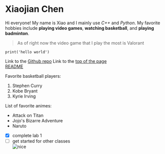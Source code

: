 # Xiaojian Chen

Hi everyone! My name is Xiao and I mainly use *C++* and *Python*. My favorite hobbies include **playing video games**, **watching basketball**, and **playing badminton**.
> As of right now the video game that I play the most is Valorant

```
print('hello world')
```

Link to the [Github repo](https://github.com/xiaojian1202/cse110_projects)
Link to the [top of the page](#Xiaojian-Chen)<br/>
[README](README.md)

Favorite basketball players:
1. Stephen Curry
2. Kobe Bryant
3. Kyrie Irving

List of favorite animes:
- Attack on Titan
- Jojo's Bizarre Adventure
- Naruto

- [x] complete lab 1
- [ ] get started for other classes<br/>
![nice](https://media.makeameme.org/created/very-nice-5c68dd.jpg)